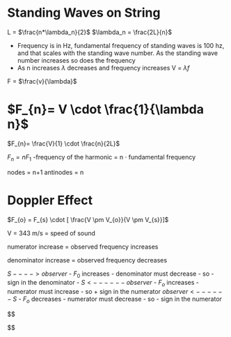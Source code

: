 # Standing Waves on String

 L = $\frac{n*\lambda_n}{2}$
 $\lambda_n = \frac{2L}{n}$

 - Frequency is in Hz, fundamental frequency of standing waves is 100 hz, and that scales with the standing wave number. As the standing wave number increases so does the frequency
 - As n increases $\lambda$ decreases and frequency increases
  V = $\lambda f$
  
  F = $\frac{v}{\lambda}$ 
  
 # $F_{n}= V \cdot \frac{1}{\lambda n}$
 
 $F_{n}= \frac{V}{1} \cdot \frac{n}{2L}$

 $F_{n} = nF_1$ 
	-frequency of the harmonic = n $\cdot$ fundamental frequency


nodes = n+1
antinodes = n

# Doppler Effect

$F_{o} = F_{s} \cdot [ \frac{V \pm V_{o}}{V \pm V_{s}}]$

V = 343 m/s = speed of sound

numerator increase = observed frequency increases

denominator increase = observed frequency decreases

 $S ----> observer$
	- $F_0$ increases
	- denominator must decrease
	- so - sign in the denominator
	- 
$S<------          observer$
	- $F_{o}$ increases
	- numerator must increase
	- so + sign in the numerator
$observer <------ S$
	- $F_o$ decreases
	- numerator must decrease
	- so - sign in the numerator




$$

$$







